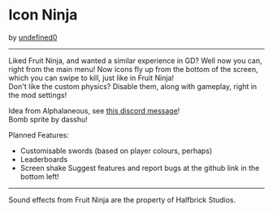 # Icon Ninja
by [undefined0](user:13351341)

---

Liked Fruit Ninja, and wanted a similar experience in GD? Well now you can, right from the main menu! Now icons fly up from the bottom of the screen, which you can swipe to kill, just like in Fruit Ninja! \
Don't like the custom physics? Disable them, along with gameplay, right in the mod settings!

Idea from Alphalaneous, see [this discord message](https://discord.com/channels/911701438269386882/911702535373475870/1303111747539963905)! \
Bomb sprite by dasshu!

Planned Features:
- Customisable swords (based on player colours, perhaps)
- Leaderboards
- Screen shake
Suggest features and report bugs at the github link in the bottom left!

---

Sound effects from Fruit Ninja are the property of Halfbrick Studios.
